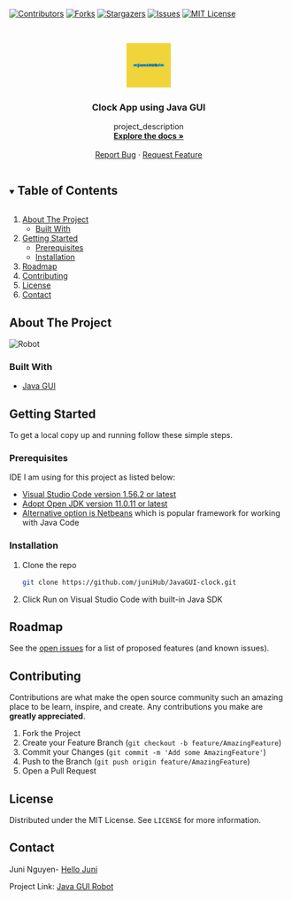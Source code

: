 
<!-- PROJECT SHIELDS -->

[![Contributors][contributors-shield]][contributors-url]
[![Forks][forks-shield]][forks-url]
[![Stargazers][stars-shield]][stars-url]
[![Issues][issues-shield]][issues-url]
[![MIT License][license-shield]][license-url]



<!-- PROJECT LOGO -->
<br />
<p align="center">
  <a href="https://github.com/juniHub/JavaGUI-clock">
    <img src="logo.png" alt="Logo" width="80" height="80">
  </a>

  <h3 align="center">Clock App using Java GUI</h3>

  <p align="center">
    project_description
    <br />
    <a href="https://github.com/juniHub/JavaGUI-clock"><strong>Explore the docs »</strong></a>
    <br />
    <br />
    <a href="https://github.com/juniHub/JavaGUI-clock/issues">Report Bug</a>
    ·
    <a href="https://github.com/juniHub/JavaGUI-clock/issues">Request Feature</a>
  </p>
</p>



<!-- TABLE OF CONTENTS -->
<details open="open">
  <summary><h2 style="display: inline-block">Table of Contents</h2></summary>
  <ol>
    <li>
      <a href="#about-the-project">About The Project</a>
      <ul>
        <li><a href="#built-with">Built With</a></li>
      </ul>
    </li>
    <li>
      <a href="#getting-started">Getting Started</a>
      <ul>
        <li><a href="#prerequisites">Prerequisites</a></li>
        <li><a href="#installation">Installation</a></li>
      </ul>
    </li>
    <li><a href="#roadmap">Roadmap</a></li>
    <li><a href="#contributing">Contributing</a></li>
    <li><a href="#license">License</a></li>
    <li><a href="#contact">Contact</a></li>
  
  </ol>
</details>



<!-- ABOUT THE PROJECT -->
## About The Project

![Robot](https://res.cloudinary.com/dafolrlpj/image/upload/v1621682773/gallery/mx7ulz7bi4nktkrirpgu.png)




### Built With

* [Java GUI](https://docs.oracle.com/javase/tutorial/uiswing/)


<!-- GETTING STARTED -->
## Getting Started

To get a local copy up and running follow these simple steps.

### Prerequisites

IDE I am using for this project as listed below:
* [Visual Studio Code version 1.56.2 or latest](https://code.visualstudio.com)
* [Adopt Open JDK version 11.0.11 or latest](https://adoptopenjdk.net/index.html)
* [Alternative option is Netbeans](https://netbeans.apache.org) which is popular framework for working with Java Code
 

### Installation

1. Clone the repo
   ```sh
   git clone https://github.com/juniHub/JavaGUI-clock.git
   ```
2. Click Run on Visual Studio Code with built-in Java SDK


<!-- ROADMAP -->
## Roadmap

See the [open issues](https://github.com/juniHub/JavaGUI-clock/issues) for a list of proposed features (and known issues).



<!-- CONTRIBUTING -->
## Contributing

Contributions are what make the open source community such an amazing place to be learn, inspire, and create. Any contributions you make are **greatly appreciated**.

1. Fork the Project
2. Create your Feature Branch (`git checkout -b feature/AmazingFeature`)
3. Commit your Changes (`git commit -m 'Add some AmazingFeature'`)
4. Push to the Branch (`git push origin feature/AmazingFeature`)
5. Open a Pull Request



<!-- LICENSE -->
## License

Distributed under the MIT License. See `LICENSE` for more information.



<!-- CONTACT -->
## Contact

Juni Nguyen- [Hello Juni](mailto:hellojuninguyen@gmail.com)

Project Link: [Java GUI Robot](https://github.com/juniHub/JavaGUI-clock)


<!-- MARKDOWN LINKS & IMAGES -->
<!-- https://www.markdownguide.org/basic-syntax/#reference-style-links -->
[contributors-shield]: https://img.shields.io/github/contributors/juniHub/JavaGUI-clock.svg?style=for-the-badge
[contributors-url]: https://github.com/juniHub/JavaGUI-clock/graphs/contributors
[forks-shield]: https://img.shields.io/github/forks/juniHub/JavaGUI-clock.svg?style=for-the-badge
[forks-url]: https://github.com/juniHub/JavaGUI-clock/network/members
[stars-shield]: https://img.shields.io/github/stars/juniHub/JavaGUI-clock.svg?style=for-the-badge
[stars-url]: https://github.comjuniHub/JavaGUI-clock/stargazers
[issues-shield]: https://img.shields.io/github/issues/juniHub/JavaGUI-clock.svg?style=for-the-badge
[issues-url]: https://github.com/gjuniHub/JavaGUI-clock/issues
[license-shield]: https://img.shields.io/github/license/juniHub/JavaGUI-clock.svg?style=for-the-badge
[license-url]: https://github.com/juniHub/JavaGUI-clock/blob/master/LICENSE.txt
